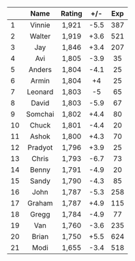 | |Name|Rating|+/-|Exp|
|-|:--:|:----:|:-:|:-:|
|1|Vinnie|1,921|-5.5|387|
|2|Walter|1,919|+3.6|521|
|3|Jay|1,846|+3.4|207|
|4|Avi|1,805|-3.9|35|
|5|Anders|1,804|-4.1|25|
|6|Armin|1,804|+4|25|
|7|Leonard|1,803|-5|65|
|8|David|1,803|-5.9|67|
|9|Somchai|1,802|+4.4|80|
|10|Chuck|1,801|-4.4|20|
|11|Ashok|1,800|+4.3|70|
|12|Pradyot|1,796|+3.9|25|
|13|Chris|1,793|-6.7|73|
|14|Benny|1,791|-4.9|20|
|15|Sandy|1,790|-4.3|85|
|16|John|1,787|-5.3|258|
|17|Graham|1,787|+4.9|115|
|18|Gregg|1,784|-4.9|77|
|19|Van|1,760|-3.6|235|
|20|Brian|1,750|+5.5|624|
|21|Modi|1,655|-3.4|518|
